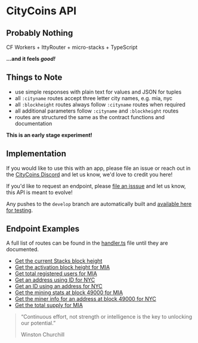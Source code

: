 # CityCoins API

## Probably Nothing

CF Workers + IttyRouter + micro-stacks + TypeScript

**...and it feels _good!_**

## Things to Note

- use simple responses with plain text for values and JSON for tuples
- all `:cityname` routes accept three letter city names, e.g. mia, nyc
- all `:blockheight` routes always follow `:cityname` routes when required
- all additional parameters follow `:cityname` and `:blockheight` routes
- routes are structured the same as the contract functions and documentation

**This is an early stage experiment!**

## Implementation

If you would like to use this with an app, please file an issue or reach out in the [CityCoins Discord](https://discord.gg/citycoins) and let us know, we'd love to credit you here!

If you'd like to request an endpoint, please [file an isssue](https://github.com/citycoins/api/issues/new) and let us know, this API is meant to evolve!

Any pushes to the `develop` branch are automatically built and [available here for testing](https://citycoins-api.citycoins.workers.dev).

## Endpoint Examples

A full list of routes can be found in the [handler.ts](./src/handler.ts) file until they are documented.

- [Get the current Stacks block height](https://api.citycoins.co/stacks/get-block-height)
- [Get the activation block height for MIA](https://api.citycoins.co/activation/get-activation-block/mia)
- [Get total registered users for MIA](https://api.citycoins.co/activation/get-registered-users-nonce/mia)
- [Get an address using ID for NYC](https://api.citycoins.co/activation/get-user/nyc/682)
- [Get an ID using an address for NYC](https://api.citycoins.co/activation/get-user-id/nyc/SP1FJ0MY8M18KZF43E85WJN48SDXYS1EC4BCQW02S)
- [Get the mining stats at block 49000 for MIA](https://api.citycoins.co/mining/get-mining-stats-at-block/mia/49000)
- [Get the miner info for an address at block 49000 for NYC](https://api.citycoins.co/mining/get-miner-at-block/nyc/49000/SP1FJ0MY8M18KZF43E85WJN48SDXYS1EC4BCQW02S)
- [Get the total supply for MIA](https://api.citycoins.co/token/get-total-supply/mia)

> “Continuous effort, not strength or intelligence
> is the key to unlocking our potential.”
>
> Winston Churchill
